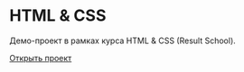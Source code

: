 # HTML & CSS

Демо-проект в рамках курса HTML & CSS (Result School).

[Открыть проект](https://np-dess.github.io/cv-practice/)
